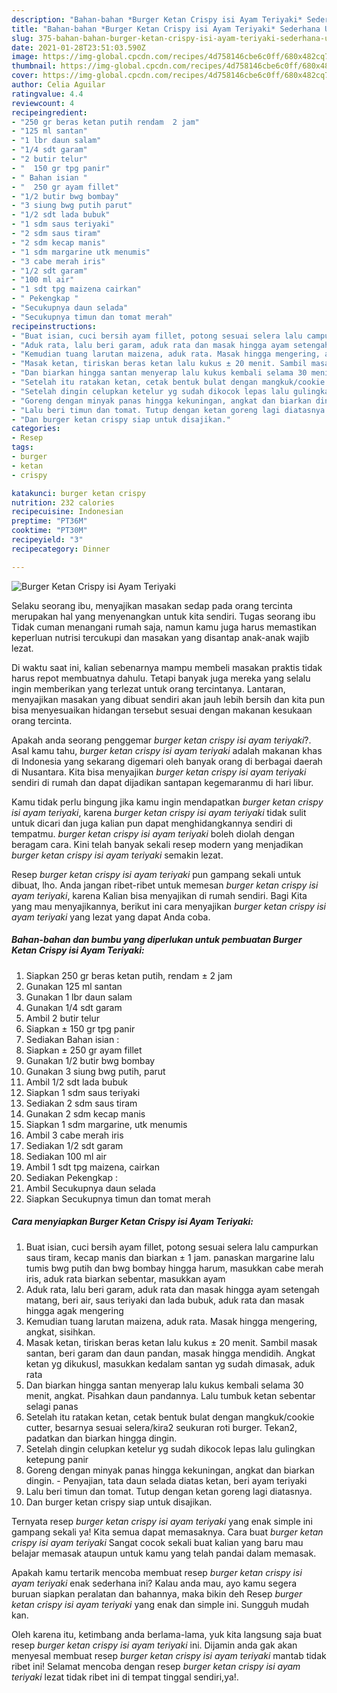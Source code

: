 ```yaml
---
description: "Bahan-bahan *Burger Ketan Crispy isi Ayam Teriyaki* Sederhana Untuk Jualan"
title: "Bahan-bahan *Burger Ketan Crispy isi Ayam Teriyaki* Sederhana Untuk Jualan"
slug: 375-bahan-bahan-burger-ketan-crispy-isi-ayam-teriyaki-sederhana-untuk-jualan
date: 2021-01-28T23:51:03.590Z
image: https://img-global.cpcdn.com/recipes/4d758146cbe6c0ff/680x482cq70/burger-ketan-crispy-isi-ayam-teriyaki-foto-resep-utama.jpg
thumbnail: https://img-global.cpcdn.com/recipes/4d758146cbe6c0ff/680x482cq70/burger-ketan-crispy-isi-ayam-teriyaki-foto-resep-utama.jpg
cover: https://img-global.cpcdn.com/recipes/4d758146cbe6c0ff/680x482cq70/burger-ketan-crispy-isi-ayam-teriyaki-foto-resep-utama.jpg
author: Celia Aguilar
ratingvalue: 4.4
reviewcount: 4
recipeingredient:
- "250 gr beras ketan putih rendam  2 jam"
- "125 ml santan"
- "1 lbr daun salam"
- "1/4 sdt garam"
- "2 butir telur"
- "  150 gr tpg panir"
- " Bahan isian "
- "  250 gr ayam fillet"
- "1/2 butir bwg bombay"
- "3 siung bwg putih parut"
- "1/2 sdt lada bubuk"
- "1 sdm saus teriyaki"
- "2 sdm saus tiram"
- "2 sdm kecap manis"
- "1 sdm margarine utk menumis"
- "3 cabe merah iris"
- "1/2 sdt garam"
- "100 ml air"
- "1 sdt tpg maizena cairkan"
- " Pekengkap "
- "Secukupnya daun selada"
- "Secukupnya timun dan tomat merah"
recipeinstructions:
- "Buat isian, cuci bersih ayam fillet, potong sesuai selera lalu campurkan saus tiram, kecap manis dan biarkan ± 1 jam. panaskan margarine lalu tumis bwg putih dan bwg bombay hingga harum, masukkan cabe merah iris, aduk rata biarkan sebentar, masukkan ayam"
- "Aduk rata, lalu beri garam, aduk rata dan masak hingga ayam setengah matang, beri air, saus teriyaki dan lada bubuk, aduk rata dan masak hingga agak mengering"
- "Kemudian tuang larutan maizena, aduk rata. Masak hingga mengering, angkat, sisihkan."
- "Masak ketan, tiriskan beras ketan lalu kukus ± 20 menit. Sambil masak santan, beri garam dan daun pandan, masak hingga mendidih. Angkat ketan yg dikukusl, masukkan kedalam santan yg sudah dimasak, aduk rata"
- "Dan biarkan hingga santan menyerap lalu kukus kembali selama 30 menit, angkat. Pisahkan daun pandannya. Lalu tumbuk ketan sebentar selagi panas"
- "Setelah itu ratakan ketan, cetak bentuk bulat dengan mangkuk/cookie cutter, besarnya sesuai selera/kira2 seukuran roti burger. Tekan2, padatkan dan biarkan hingga dingin."
- "Setelah dingin celupkan ketelur yg sudah dikocok lepas lalu gulingkan ketepung panir"
- "Goreng dengan minyak panas hingga kekuningan, angkat dan biarkan dingin.  Penyajian, tata daun selada diatas ketan, beri ayam teriyaki"
- "Lalu beri timun dan tomat. Tutup dengan ketan goreng lagi diatasnya."
- "Dan burger ketan crispy siap untuk disajikan."
categories:
- Resep
tags:
- burger
- ketan
- crispy

katakunci: burger ketan crispy 
nutrition: 232 calories
recipecuisine: Indonesian
preptime: "PT36M"
cooktime: "PT30M"
recipeyield: "3"
recipecategory: Dinner

---
```



![*Burger Ketan Crispy isi Ayam Teriyaki*](https://img-global.cpcdn.com/recipes/4d758146cbe6c0ff/680x482cq70/burger-ketan-crispy-isi-ayam-teriyaki-foto-resep-utama.jpg)

Selaku seorang ibu, menyajikan masakan sedap pada orang tercinta merupakan hal yang menyenangkan untuk kita sendiri. Tugas seorang ibu Tidak cuman menangani rumah saja, namun kamu juga harus memastikan keperluan nutrisi tercukupi dan masakan yang disantap anak-anak wajib lezat.

Di waktu  saat ini, kalian sebenarnya mampu membeli masakan praktis tidak harus repot membuatnya dahulu. Tetapi banyak juga mereka yang selalu ingin memberikan yang terlezat untuk orang tercintanya. Lantaran, menyajikan masakan yang dibuat sendiri akan jauh lebih bersih dan kita pun bisa menyesuaikan hidangan tersebut sesuai dengan makanan kesukaan orang tercinta. 



Apakah anda seorang penggemar *burger ketan crispy isi ayam teriyaki*?. Asal kamu tahu, *burger ketan crispy isi ayam teriyaki* adalah makanan khas di Indonesia yang sekarang digemari oleh banyak orang di berbagai daerah di Nusantara. Kita bisa menyajikan *burger ketan crispy isi ayam teriyaki* sendiri di rumah dan dapat dijadikan santapan kegemaranmu di hari libur.

Kamu tidak perlu bingung jika kamu ingin mendapatkan *burger ketan crispy isi ayam teriyaki*, karena *burger ketan crispy isi ayam teriyaki* tidak sulit untuk dicari dan juga kalian pun dapat menghidangkannya sendiri di tempatmu. *burger ketan crispy isi ayam teriyaki* boleh diolah dengan beragam cara. Kini telah banyak sekali resep modern yang menjadikan *burger ketan crispy isi ayam teriyaki* semakin lezat.

Resep *burger ketan crispy isi ayam teriyaki* pun gampang sekali untuk dibuat, lho. Anda jangan ribet-ribet untuk memesan *burger ketan crispy isi ayam teriyaki*, karena Kalian bisa menyajikan di rumah sendiri. Bagi Kita yang mau menyajikannya, berikut ini cara menyajikan *burger ketan crispy isi ayam teriyaki* yang lezat yang dapat Anda coba.

<!--inarticleads1-->

##### Bahan-bahan dan bumbu yang diperlukan untuk pembuatan *Burger Ketan Crispy isi Ayam Teriyaki*:

1. Siapkan 250 gr beras ketan putih, rendam ± 2 jam
1. Gunakan 125 ml santan
1. Gunakan 1 lbr daun salam
1. Gunakan 1/4 sdt garam
1. Ambil 2 butir telur
1. Siapkan  ± 150 gr tpg panir
1. Sediakan  Bahan isian :
1. Siapkan  ± 250 gr ayam fillet
1. Gunakan 1/2 butir bwg bombay
1. Gunakan 3 siung bwg putih, parut
1. Ambil 1/2 sdt lada bubuk
1. Siapkan 1 sdm saus teriyaki
1. Sediakan 2 sdm saus tiram
1. Gunakan 2 sdm kecap manis
1. Siapkan 1 sdm margarine, utk menumis
1. Ambil 3 cabe merah iris
1. Sediakan 1/2 sdt garam
1. Sediakan 100 ml air
1. Ambil 1 sdt tpg maizena, cairkan
1. Sediakan  Pekengkap :
1. Ambil Secukupnya daun selada
1. Siapkan Secukupnya timun dan tomat merah




<!--inarticleads2-->

##### Cara menyiapkan *Burger Ketan Crispy isi Ayam Teriyaki*:

1. Buat isian, cuci bersih ayam fillet, potong sesuai selera lalu campurkan saus tiram, kecap manis dan biarkan ± 1 jam. panaskan margarine lalu tumis bwg putih dan bwg bombay hingga harum, masukkan cabe merah iris, aduk rata biarkan sebentar, masukkan ayam
1. Aduk rata, lalu beri garam, aduk rata dan masak hingga ayam setengah matang, beri air, saus teriyaki dan lada bubuk, aduk rata dan masak hingga agak mengering
1. Kemudian tuang larutan maizena, aduk rata. Masak hingga mengering, angkat, sisihkan.
1. Masak ketan, tiriskan beras ketan lalu kukus ± 20 menit. Sambil masak santan, beri garam dan daun pandan, masak hingga mendidih. Angkat ketan yg dikukusl, masukkan kedalam santan yg sudah dimasak, aduk rata
1. Dan biarkan hingga santan menyerap lalu kukus kembali selama 30 menit, angkat. Pisahkan daun pandannya. Lalu tumbuk ketan sebentar selagi panas
1. Setelah itu ratakan ketan, cetak bentuk bulat dengan mangkuk/cookie cutter, besarnya sesuai selera/kira2 seukuran roti burger. Tekan2, padatkan dan biarkan hingga dingin.
1. Setelah dingin celupkan ketelur yg sudah dikocok lepas lalu gulingkan ketepung panir
1. Goreng dengan minyak panas hingga kekuningan, angkat dan biarkan dingin.  - Penyajian, tata daun selada diatas ketan, beri ayam teriyaki
1. Lalu beri timun dan tomat. Tutup dengan ketan goreng lagi diatasnya.
1. Dan burger ketan crispy siap untuk disajikan.




Ternyata resep *burger ketan crispy isi ayam teriyaki* yang enak simple ini gampang sekali ya! Kita semua dapat memasaknya. Cara buat *burger ketan crispy isi ayam teriyaki* Sangat cocok sekali buat kalian yang baru mau belajar memasak ataupun untuk kamu yang telah pandai dalam memasak.

Apakah kamu tertarik mencoba membuat resep *burger ketan crispy isi ayam teriyaki* enak sederhana ini? Kalau anda mau, ayo kamu segera buruan siapkan peralatan dan bahannya, maka bikin deh Resep *burger ketan crispy isi ayam teriyaki* yang enak dan simple ini. Sungguh mudah kan. 

Oleh karena itu, ketimbang anda berlama-lama, yuk kita langsung saja buat resep *burger ketan crispy isi ayam teriyaki* ini. Dijamin anda gak akan menyesal membuat resep *burger ketan crispy isi ayam teriyaki* mantab tidak ribet ini! Selamat mencoba dengan resep *burger ketan crispy isi ayam teriyaki* lezat tidak ribet ini di tempat tinggal sendiri,ya!.

